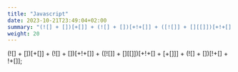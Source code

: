 ```yaml
---
title: "Javascript"
date: 2023-10-21T23:49:04+02:00
summary: "(![] + [])[+[]] + (![] + [])[+!+[]] + ([![]] + [][[]])[+!+[] + [+[]]] + (![] + [])[!+[] + !+[]];"
weight: 20
---
```


(![] + [])[+[]] + (![] + [])[+!+[]] + ([![]] + [][[]])[+!+[] + [+[]]] + (![] + [])[!+[] + !+[]];